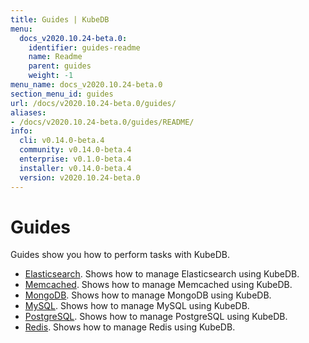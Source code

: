 ```yaml
---
title: Guides | KubeDB
menu:
  docs_v2020.10.24-beta.0:
    identifier: guides-readme
    name: Readme
    parent: guides
    weight: -1
menu_name: docs_v2020.10.24-beta.0
section_menu_id: guides
url: /docs/v2020.10.24-beta.0/guides/
aliases:
- /docs/v2020.10.24-beta.0/guides/README/
info:
  cli: v0.14.0-beta.4
  community: v0.14.0-beta.4
  enterprise: v0.1.0-beta.4
  installer: v0.14.0-beta.4
  version: v2020.10.24-beta.0
---
```


# Guides

Guides show you how to perform tasks with KubeDB.

- [Elasticsearch](/docs/v2020.10.24-beta.0/guides/elasticsearch/README). Shows how to manage Elasticsearch using KubeDB.
- [Memcached](/docs/v2020.10.24-beta.0/guides/memcached/README). Shows how to manage Memcached using KubeDB.
- [MongoDB](/docs/v2020.10.24-beta.0/guides/mongodb/README). Shows how to manage MongoDB using KubeDB.
- [MySQL](/docs/v2020.10.24-beta.0/guides/mysql/README). Shows how to manage MySQL using KubeDB.
- [PostgreSQL](/docs/v2020.10.24-beta.0/guides/postgres/README). Shows how to manage PostgreSQL using KubeDB.
- [Redis](/docs/v2020.10.24-beta.0/guides/redis/README). Shows how to manage Redis using KubeDB.
